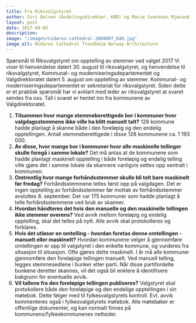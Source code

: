 ```yaml
---
title: Fra Riksvalgstyret
author: Siri Dolven (Avdelingsdirektør, KMD) og Marie Svendsen Mjøsund (Seniorrådgiver, KMD)
layout: post
date: 2017-09-05
description:
image: "/images/nidaros-cathedral-2068807_640.jpg"
image_alt: Nidaros Cathedral Trondheim Norway Architecture
---
```


Spørsmål til Riksvalgstyret om opptelling av stemmer ved valget 2017
Vi viser til henvendelse datert 30. august til riksvalgstyret, og henvendelse til riksvalgstyret,
Kommunal- og moderniseringsdepartementet og Valgdirektoratet datert 5. august om
opptelling av stemmer.
Kommunal- og moderniseringsdepartementet er sekretariat for riksvalgstyret. Siden dette er
et praktisk spørsmål har vi avklart med leder av riksvalgstyret at svaret sendes fra oss. Tall i
svaret er hentet inn fra kommunene av Valgdirektoratet.

1. __Tilsammen hvor mange stemmeberettigede bor i kommuner hvor
valgdagsstemmene ikke ville ha blitt manuelt talt?__
128 kommune hadde planlagt å skanne både i den foreløpig og den endelig opptellingen.
Antall stemmeberettigede i disse 128 kommunene ca. 1 193 000.
2. __Av disse, hvor mange bor i kommuner hvor alle maskinelle tellinger skulle foregå i samme lokale?__
Det må antas at de kommunene som hadde planlagt maskinell opptelling i både foreløpig og
endelig telling ville gjøre det i samme lokale da skannere vanligvis settes opp sentralt i
kommunen.
3. __Omtrentlig hvor mange forhåndsstemmer skulle bli telt bare maskinelt før fredag?__
Forhåndsstemmene telles først opp på valgdagen. Det er ingen opptelling av
forhåndsstemmer før mottak av forhåndsstemmer avsluttes 8. september. Det var 175
kommuner som hadde planlagt å telle forhåndsstemmene ved bruk av skanner.
4. __Hvordan håndteres det hvis den manuelle og den maskinelle tellingen ikke stemmer overens?__
Ved avvik mellom foreløpig og endelig opptelling, skal det telles på nytt. Alle avvik skal
protokolleres og forklares.
5. __Hvis det utløser en omtelling - hvordan foretas denne omtellingen - manuelt eller maskinelt?__
Hvordan kommunene velger å gjennomføre omtellingen er opp til valgstyret i den enkelte
kommune, og vurderes fra situasjon til situasjon. Ofte gjøres dette maskinelt.
I år må alle kommuner gjennomføre den foreløpige tellingen manuelt. Ved manuell telling,
legges stemmesedlene i bunker etter parti. Når disse partifordelte bunkene deretter skannes,
vil det også bli enklere å identifisere bakgrunn for eventuelle avvik.
6. __Vil tallene fra den foreløpige tellingen publiseres?__
Valgstyret skal protokollere både den foreløpige og den endelige opptellingen i sin møtebok.
Dette følger med til fylkesvalgstyrets kontroll. Evt. avvik kommenteres også i
fylkesvalgstyrets møtebok. Alle møtebøker er offentlige dokumenter, og kan normalt finnes
på kommunens/fylkeskommunenes nettsider.